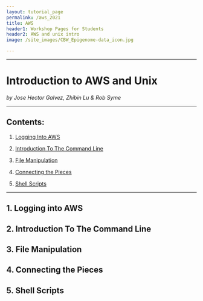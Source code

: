 ```yaml
---
layout: tutorial_page
permalink: /aws_2021
title: AWS
header1: Workshop Pages for Students
header2: AWS and unix intro
image: /site_images/CBW_Epigenome-data_icon.jpg

---
```


-----------------------

# Introduction to AWS and Unix

*by Jose Hector Galvez, Zhibin Lu & Rob Syme*

---

## Contents:

1. [Logging Into AWS](#logging_in)

2. [Introduction To The Command Line](#introduction)

3. [File Manipulation](#file_manipulation)

4. [Connecting the Pieces](#connecting_the_pieces)

5. [Shell Scripts](#scripts)


---
<a name="logging_in"></a>
## 1. Logging into AWS

<a name="introduction"></a>
## 2. Introduction To The Command Line

<a name="file_manipulation"></a>
## 3. File Manipulation

<a name="connecting_the_pieces"></a>
## 4. Connecting the Pieces

<a name="scripts"></a>
## 5. Shell Scripts

